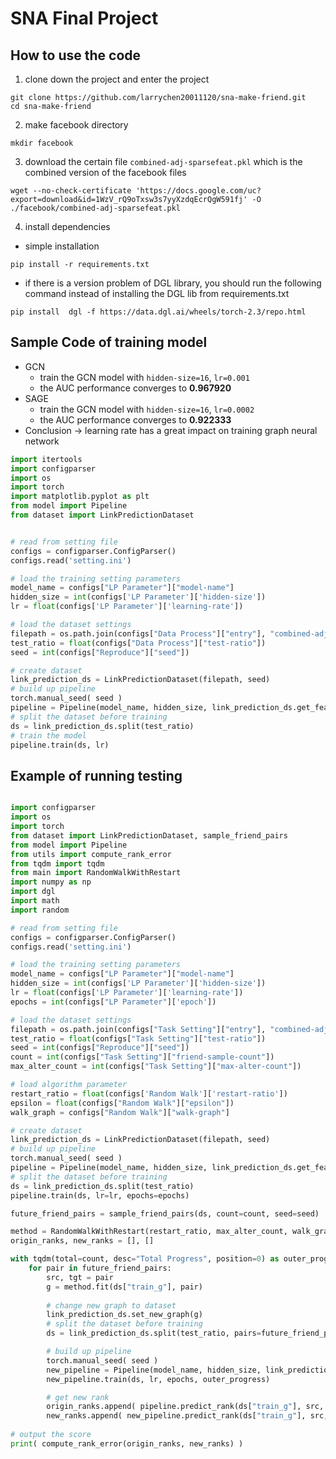 # SNA Final Project

## How to use the code
1. clone down the project and enter the project
```shell
git clone https://github.com/larrychen20011120/sna-make-friend.git
cd sna-make-friend
```
2. make facebook directory
```shell
mkdir facebook
```
3. download the certain file `combined-adj-sparsefeat.pkl` which is the combined version of the facebook files
```shell
wget --no-check-certificate 'https://docs.google.com/uc?export=download&id=1WzV_rQ9oTxsw3s7yyXzdqEcrQgW591fj' -O ./facebook/combined-adj-sparsefeat.pkl
```
4. install dependencies
* simple installation
```
pip install -r requirements.txt
```
* if there is a version problem of DGL library, you should run the following command instead of installing the DGL lib from requirements.txt
```
pip install  dgl -f https://data.dgl.ai/wheels/torch-2.3/repo.html
```

## Sample Code of training model
* GCN
    * train the GCN model with `hidden-size=16`, `lr=0.001`
    * the AUC performance converges to **0.967920**
* SAGE
    * train the GCN model with `hidden-size=16`, `lr=0.0002`
    * the AUC performance converges to **0.922333**
* Conclusion -> learning rate has a great impact on training graph neural network

```python
import itertools
import configparser
import os
import torch
import matplotlib.pyplot as plt
from model import Pipeline
from dataset import LinkPredictionDataset


# read from setting file
configs = configparser.ConfigParser()
configs.read('setting.ini')

# load the training setting parameters
model_name = configs["LP Parameter"]["model-name"]
hidden_size = int(configs['LP Parameter']['hidden-size'])
lr = float(configs['LP Parameter']['learning-rate'])

# load the dataset settings
filepath = os.path.join(configs["Data Process"]["entry"], "combined-adj-sparsefeat.pkl")
test_ratio = float(configs["Data Process"]["test-ratio"])
seed = int(configs["Reproduce"]["seed"])

# create dataset
link_prediction_ds = LinkPredictionDataset(filepath, seed)
# build up pipeline
torch.manual_seed( seed )
pipeline = Pipeline(model_name, hidden_size, link_prediction_ds.get_feature_size())
# split the dataset before training
ds = link_prediction_ds.split(test_ratio)
# train the model
pipeline.train(ds, lr)
```

## Example of running testing
```python

import configparser
import os
import torch
from dataset import LinkPredictionDataset, sample_friend_pairs
from model import Pipeline
from utils import compute_rank_error
from tqdm import tqdm
from main import RandomWalkWithRestart
import numpy as np
import dgl
import math
import random

# read from setting file
configs = configparser.ConfigParser()
configs.read('setting.ini')

# load the training setting parameters
model_name = configs["LP Parameter"]["model-name"]
hidden_size = int(configs['LP Parameter']['hidden-size'])
lr = float(configs['LP Parameter']['learning-rate'])
epochs = int(configs["LP Parameter"]['epoch'])

# load the dataset settings
filepath = os.path.join(configs["Task Setting"]["entry"], "combined-adj-sparsefeat.pkl")
test_ratio = float(configs["Task Setting"]["test-ratio"])
seed = int(configs["Reproduce"]["seed"])
count = int(configs["Task Setting"]["friend-sample-count"])
max_alter_count = int(configs["Task Setting"]["max-alter-count"])

# load algorithm parameter
restart_ratio = float(configs['Random Walk']['restart-ratio'])
epsilon = float(configs["Random Walk"]["epsilon"])
walk_graph = configs["Random Walk"]["walk-graph"]

# create dataset
link_prediction_ds = LinkPredictionDataset(filepath, seed)
# build up pipeline
torch.manual_seed( seed )
pipeline = Pipeline(model_name, hidden_size, link_prediction_ds.get_feature_size())
# split the dataset before training
ds = link_prediction_ds.split(test_ratio)
pipeline.train(ds, lr=lr, epochs=epochs)

future_friend_pairs = sample_friend_pairs(ds, count=count, seed=seed)

method = RandomWalkWithRestart(restart_ratio, max_alter_count, walk_graph, epsilon)
origin_ranks, new_ranks = [], []

with tqdm(total=count, desc="Total Progress", position=0) as outer_progress:
    for pair in future_friend_pairs:
        src, tgt = pair
        g = method.fit(ds["train_g"], pair)
        
        # change new graph to dataset
        link_prediction_ds.set_new_graph(g)
        # split the dataset before training
        ds = link_prediction_ds.split(test_ratio, pairs=future_friend_pairs)

        # build up pipeline
        torch.manual_seed( seed )
        new_pipeline = Pipeline(model_name, hidden_size, link_prediction_ds.get_feature_size())
        new_pipeline.train(ds, lr, epochs, outer_progress)

        # get new rank
        origin_ranks.append( pipeline.predict_rank(ds["train_g"], src, tgt) )
        new_ranks.append( new_pipeline.predict_rank(ds["train_g"], src, tgt) )
    
# output the score
print( compute_rank_error(origin_ranks, new_ranks) )
```